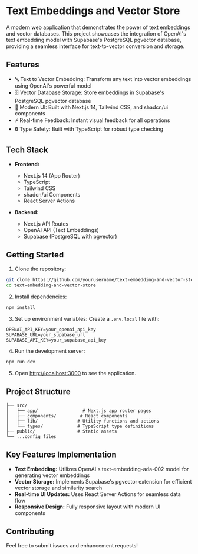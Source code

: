 # Text Embeddings and Vector Store

A modern web application that demonstrates the power of text embeddings and vector databases. This project showcases the integration of OpenAI's text embedding model with Supabase's PostgreSQL pgvector database, providing a seamless interface for text-to-vector conversion and storage.

## Features

- 🔤 Text to Vector Embedding: Transform any text into vector embeddings using OpenAI's powerful model
- 🗄️ Vector Database Storage: Store embeddings in Supabase's PostgreSQL pgvector database
- 🎨 Modern UI: Built with Next.js 14, Tailwind CSS, and shadcn/ui components
- ⚡ Real-time Feedback: Instant visual feedback for all operations
- 🔒 Type Safety: Built with TypeScript for robust type checking

## Tech Stack

- **Frontend:**
  - Next.js 14 (App Router)
  - TypeScript
  - Tailwind CSS
  - shadcn/ui Components
  - React Server Actions

- **Backend:**
  - Next.js API Routes
  - OpenAI API (Text Embeddings)
  - Supabase (PostgreSQL with pgvector)

## Getting Started

1. Clone the repository:
```bash
git clone https://github.com/yourusername/text-embedding-and-vector-store.git
cd text-embedding-and-vector-store
```

2. Install dependencies:
```bash
npm install
```

3. Set up environment variables:
Create a `.env.local` file with:
```env
OPENAI_API_KEY=your_openai_api_key
SUPABASE_URL=your_supabase_url
SUPABASE_API_KEY=your_supabase_api_key
```

4. Run the development server:
```bash
npm run dev
```

5. Open [http://localhost:3000](http://localhost:3000) to see the application.

## Project Structure

```
├── src/
│   ├── app/                 # Next.js app router pages
│   ├── components/         # React components
│   ├── lib/               # Utility functions and actions
│   └── types/             # TypeScript type definitions
├── public/                # Static assets
└── ...config files
```

## Key Features Implementation

- **Text Embedding:** Utilizes OpenAI's text-embedding-ada-002 model for generating vector embeddings
- **Vector Storage:** Implements Supabase's pgvector extension for efficient vector storage and similarity search
- **Real-time UI Updates:** Uses React Server Actions for seamless data flow
- **Responsive Design:** Fully responsive layout with modern UI components

## Contributing

Feel free to submit issues and enhancement requests!